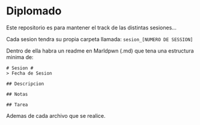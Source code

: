 # Diplomado

Este repositorio es para mantener el track de las distintas sesiones...

Cada sesion tendra su propia carpeta llamada: `sesion_[NUMERO DE SESSION]`

Dentro de ella habra un readme en Marldpwn (.md) que tena una estructura minima de:

```
# Sesion #
> Fecha de Sesion

## Descripcion

## Notas

## Tarea
```

Ademas de cada archivo que se realice.